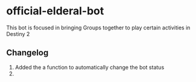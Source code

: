 # official-elderal-bot
This bot is focused in bringing Groups together to play certain activities in Destiny 2

## Changelog
1. Added the a function to automatically change the bot status
2. 